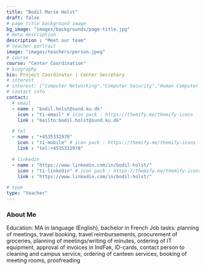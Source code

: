 ```yaml
---
title: "Bodil Marie Holst"
draft: false
# page title background image
bg_image: "images/backgrounds/page-title.jpg"
# meta description
description : "Meet our team"
# teacher portrait
image: "images/teachers/person.jpeg"
# course
course: "Center Coordination"
# biography
bio: Project Coordinator | Center Secretary
# interest
# interest: ["Computer Networking","Computer Security","Human Computer Interfacing"]
# contact info
contact:
  # email
  - name : "bodil.holst@sund.ku.dk"
    icon : "ti-email" # icon pack : https://themify.me/themify-icons
    link : "mailto:bodil.holst@sund.ku.dk"

  # tel
  - name : "+4535332978"
    icon : "ti-mobile" # icon pack : https://themify.me/themify-icons
    link : "tel:+4535332978"

  # linkedin
  - name : "https://www.linkedin.com/in/bodil-holst/"
    icon : "ti-linkedin" # icon pack : https://themify.me/themify-icons
    link : "https://www.linkedin.com/in/bodil-holst/"

# type
type: "teacher"
---
```


### About Me

Education: MA in language (English), bachelor in French
Job tasks: planning of meetings, travel booking, travel reimbursements, procurement of groceries, planning of meetings/writing of minutes, ordering of IT equipment, approval of invoices in IndFak, ID-cards, contact person to cleaning and campus service, ordering of canteen services, booking of meeting rooms, proofreading